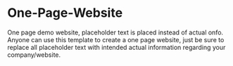 # One-Page-Website
One page demo website, placeholder text is placed instead of actual onfo. 
Anyone can use this template to create a one page website, just be sure to replace all placeholder text with intended actual information regarding your company/website.
